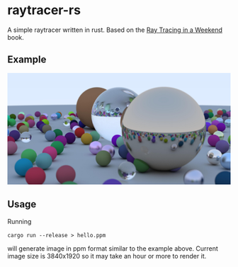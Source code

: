 # raytracer-rs

A simple raytracer written in rust.
Based on the [Ray Tracing in a Weekend](http://www.realtimerendering.com/raytracing/Ray%20Tracing%20in%20a%20Weekend.pdf) book.

## Example
![example](./doc/example.jpg)

## Usage
Running
```
cargo run --release > hello.ppm
```
will generate image in ppm format similar to the example above. Current image size is 3840x1920 so it may take an hour or more to render it.
